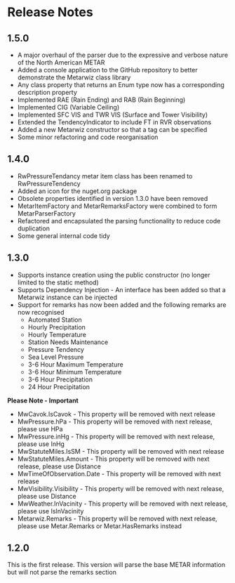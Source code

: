 # Release Notes

## 1.5.0
* A major overhaul of the parser due to the expressive and verbose nature of the North American METAR
* Added a console application to the GitHub repository to better demonstrate the Metarwiz class library
* Any class property that returns an Enum type now has a corresponding description property
* Implemented RAE (Rain Ending) and RAB (Rain Beginning)
* Implemented CIG (Variable Ceiling)
* Implemented SFC VIS and TWR VIS (Surface and Tower Visibility)
* Extended the TendencyIndicator to include FT in RVR observations
* Added a new Metarwiz constructor so that a tag can be specified
* Some minor refactoring and code reorganisation

## 1.4.0
* RwPressureTendancy metar item class has been renamed to RwPressureTendency
* Added an icon for the nuget.org package
* Obsolete properties identified in version 1.3.0 have been removed
* MetarItemFactory and MetarRemarksFactory were combined to form MetarParserFactory
* Refactored and encapsulated the parsing functionality to reduce code duplication
* Some general internal code tidy

## 1.3.0

* Supports instance creation using the public constructor (no longer limited to the static method)
* Supports Dependency Injection - An interface has been added so that a Metarwiz instance can be injected
* Support for remarks has now been added and the following remarks are now recognised
  * Automated Station
  * Hourly Precipitation
  * Hourly Temperature
  * Station Needs Maintenance
  * Pressure Tendency
  * Sea Level Pressure
  * 3-6 Hour Maximum Temperature
  * 3-6 Hour Minimum Temperature
  * 3-6 Hour Precipitation
  * 24 Hour Precipitation

**Please Note - Important**
* MwCavok.IsCavok - This property will be removed with next release
* MwPressure.hPa - This property will be removed with next release, please use HPa
* MwPressure.inHg - This property will be removed with next release, please use InHg
* MwStatuteMiles.IsSM - This property will be removed with next release
* MwStatuteMiles.Amount - This property will be removed with next release, please use Distance
* MwTimeOfObservation.Date - This property will be removed with next release
* MwVisibility.Visibility - This property will be removed with next release, please use Distance
* MwWeather.InVacinity - This property will be removed with next release, please use IsInVacinity
* Metarwiz.Remarks - This property will be removed with next release, please use Metar.Remarks or Metar.HasRemarks instead

## 1.2.0
This is the first release. This version will parse the base METAR information but will not parse the remarks section

